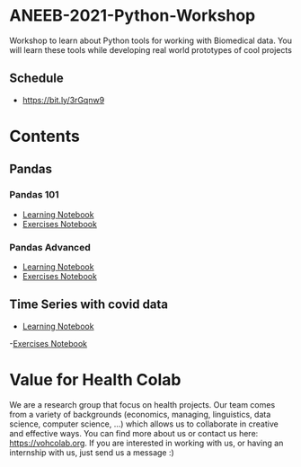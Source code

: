 # ANEEB-2021-Python-Workshop

Workshop to learn about Python tools for working with Biomedical data. You will learn these tools while developing real world prototypes of cool projects

## Schedule

- https://bit.ly/3rGqnw9


# Contents

## Pandas
### Pandas 101

- [Learning Notebook](https://colab.research.google.com/github/vohcolab/ANEEB-2021-Python-Workshop/blob/main/Pandas/Pandas%20101/Learning%20notebook%20(Pandas%20101).ipynb)
- [Exercises Notebook](https://colab.research.google.com/github/vohcolab/ANEEB-2021-Python-Workshop/blob/main/Pandas/Pandas%20101/Exercise%20notebook%20(Pandas%20101).ipynb)


### Pandas Advanced

- [Learning Notebook](https://colab.research.google.com/github/vohcolab/ANEEB-2021-Python-Workshop/blob/main/Pandas/Pandas%20Advanced/Learning%20Notebook.ipynb)
- [Exercises Notebook](https://colab.research.google.com/github/vohcolab/ANEEB-2021-Python-Workshop/blob/main/Pandas/Pandas%20Advanced/Exercises%20Notebook.ipynb)

## Time Series with covid data

- [Learning Notebook](https://colab.research.google.com/github/vohcolab/ANEEB-2021-Python-Workshop/blob/main/Pandas/Time%20Series/Intro%20to%20Time%20series/Learning%20Notebook%20-%20Intro%20to%20Time%20Series.ipynb)

-[Exercises Notebook](https://colab.research.google.com/github/vohcolab/ANEEB-2021-Python-Workshop/blob/main/Pandas/Time%20Series/Intro%20to%20Time%20series/Exercise%20Notebook%20-%20Intro%20to%20Time%20Series.ipynb)


# Value for Health Colab

We are a research group that focus on health projects. Our team comes from a variety of backgrounds (economics, managing, linguistics, data science, computer science, ...) which allows us to collaborate in creative and effective ways. You can find more about us or contact us here: https://vohcolab.org. If you are interested in working with us, or having an internship with us, just send us a message :) 

